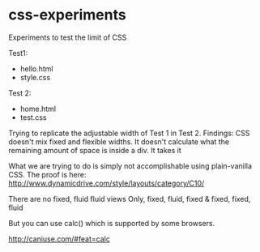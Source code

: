css-experiments
===============

Experiments to test the limit of CSS

Test1:

* hello.html
* style.css

Test 2:

* home.html
* test.css

Trying to replicate the adjustable width of Test 1 in Test 2. 
Findings:
CSS doesn't mix fixed and flexible widths.
It doesn't calculate what the remaining amount of space is inside a div. It takes it

What we are trying to do is simply not accomplishable using plain-vanilla CSS.
The proof is here: http://www.dynamicdrive.com/style/layouts/category/C10/

There are no fixed, fluid fluid views
Only,
fixed, fluid, fixed
&
fixed, fixed, fluid

But you can use calc() which is supported by some browsers.

http://caniuse.com/#feat=calc
